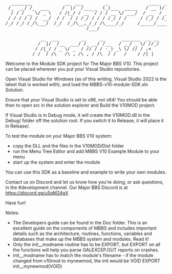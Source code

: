 <pre>
  ________            __  ___        _               ____  ____ _____
 /_  __/ /_  ___     /  |/  /___ _  (_)___  _____   / __ )/ __ ) ___/
  / / / __ \/ _ \   / /|_/ / __ `/ / / __ \/ ___/  / __  / __  \__ \
 / / / / / /  __/  / /  / / /_/ / / / /_/ / /     / /_/ / /_/ /__/ /
/_/ /_/ /_/\___/  /_/  /_/\__,_/_/ /\____/_/     /_____/_____/____/
                              /___/

             __  ___        __     __      _______  __ __ 
            /  |/  /__  ___/ /_ __/ /__   / __/ _ \/ //_/
           / /|_/ / _ \/ _  / // / / -_) _\ \/ // / ,<
          /_/  /_/\___/\_,_/\_,_/_/\__/ /___/____/_/|_|
</pre>

Welcome to the Module SDK project for The Major BBS V10. This project can be placed wherever you put your Visual Studio repositories.

Open Visual Studio for Windows (as of this writing, Visual Studio 2022 is the latest that is worked with), and load the MBBS-v10-module-SDK.sln Solution.

Ensure that your Visual Studio is set to x86, not x64!  You should be able then to open src in the solution explorer and Build the V10MOD project.

If Visual Studio is in Debug mode, it will create the V10MOD.dll in the Debug/ folder off the solution root. If you switch it to Release, it will place it in Release/.

To test the module on your Major BBS V10 system:
 - copy the DLL and the files in the V10MOD/Dist folder
 - run the Menu Tree Editor and add MBBS V10 Example Module to your menu
 - start up the system and enter the module

You can use this SDK as a baseline and example to write your own modules. 

Contact us on Discord and let us know how you're doing, or ask questions, in the #development channel.
Our Major BBS Discord is at https://discord.gg/u5qM24gX

Have fun!

Notes:

- The Developers guide can be found in the Doc folder.  This is an excellent guide on the components of MBBS and includes important details such as the architecture, routines, functions, variables and databases that make up the MBBS system and modules. Read it!
- Only the init__modname routine has to be EXPORT, but EXPORT on all the functions will help you parse GALEXCEP.OUT reports on crashes.
- init__modname has to match the module's filename - if the module changed from v10mod to mynewmod, the init would be VOID EXPORT init__mynewmod(VOID)
